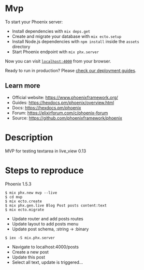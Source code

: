 # Mvp

To start your Phoenix server:

  * Install dependencies with `mix deps.get`
  * Create and migrate your database with `mix ecto.setup`
  * Install Node.js dependencies with `npm install` inside the `assets` directory
  * Start Phoenix endpoint with `mix phx.server`

Now you can visit [`localhost:4000`](http://localhost:4000) from your browser.

Ready to run in production? Please [check our deployment guides](https://hexdocs.pm/phoenix/deployment.html).

## Learn more

  * Official website: https://www.phoenixframework.org/
  * Guides: https://hexdocs.pm/phoenix/overview.html
  * Docs: https://hexdocs.pm/phoenix
  * Forum: https://elixirforum.com/c/phoenix-forum
  * Source: https://github.com/phoenixframework/phoenix

# Description

MVP for testing textarea in live_view 0.13

# Steps to reproduce

Phoenix 1.5.3

```
$ mix phx.new mvp --live
$ cd mvp
$ mix ecto.create
$ mix phx.gen.live Blog Post posts content:text
$ mix ecto.migrate
```

* Update router and add posts routes
* Update layout to add posts menu
* Update post schema, :string -> :binary

```
$ iex -S mix.phx.server
```

* Navigate to localhost:4000/posts
* Create a new post
* Update this post
* Select all text, update is triggered...
